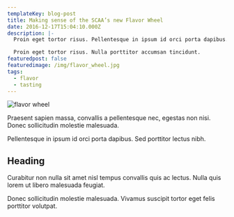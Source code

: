 ```yaml
---
templateKey: blog-post
title: Making sense of the SCAA’s new Flavor Wheel
date: 2016-12-17T15:04:10.000Z
description: |-
  Proin eget tortor risus. Pellentesque in ipsum id orci porta dapibus.

  Proin eget tortor risus. Nulla porttitor accumsan tincidunt.
featuredpost: false
featuredimage: /img/flavor_wheel.jpg
tags:
  - flavor
  - tasting
---
```

![flavor wheel](/img/flavor_wheel.jpg)

Praesent sapien massa, convallis a pellentesque nec, egestas non nisi. Donec sollicitudin molestie malesuada.

Pellentesque in ipsum id orci porta dapibus. Sed porttitor lectus nibh.

## Heading

Curabitur non nulla sit amet nisl tempus convallis quis ac lectus. Nulla quis lorem ut libero malesuada feugiat.

Donec sollicitudin molestie malesuada. Vivamus suscipit tortor eget felis porttitor volutpat.
